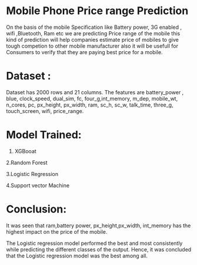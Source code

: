 # Mobile Phone Price range Prediction

On the basis of the mobile Specification like Battery power, 3G enabled , wifi ,Bluetooth, Ram etc we are predicting Price range of the mobile this kind of prediction will help companies estimate price of mobiles to give tough competion to other mobile manufacturer also it will be usefull for Consumers to verify that they are paying best price for a mobile.

# Dataset :

Dataset has 2000 rows and 21 columns. The features are battery_power , blue, clock_speed, dual_sim, fc, four_g,int_memory, m_dep, mobile_wt, n_cores, pc, px_height, px_width, ram, sc_h, sc_w, talk_time, three_g, touch_screen, wifi, price_range.

# Model Trained:
1. XGBooat 

2.Random Forest

3.Logistic Regression

4.Support vector Machine

# Conclusion:

It was seen that ram,battery power, px_height,px_width, int_memory has the highest impact on the price of the mobile.

The Logistic regression model performed the best and most consistently while predicting the different classes of the output. Hence, it was concluded that the Logistic regression model was the best among all.
